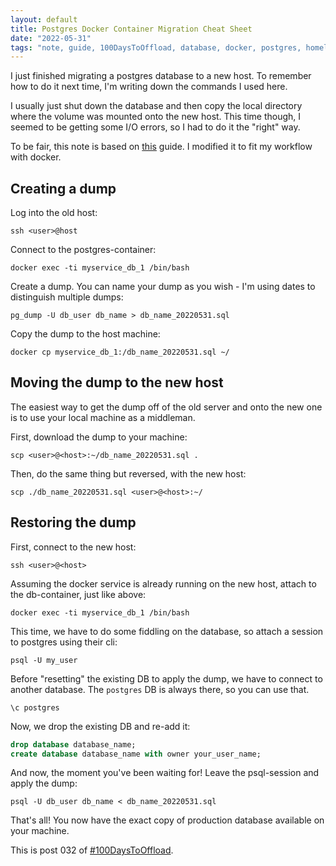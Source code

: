 ```yaml
---
layout: default
title: Postgres Docker Container Migration Cheat Sheet
date: "2022-05-31"
tags: "note, guide, 100DaysToOffload, database, docker, postgres, homelab, tech"
---
```


I just finished migrating a postgres database to a new host. To remember how to
do it next time, I'm writing down the commands I used here.

I usually just shut down the database and then copy the local directory where
the volume was mounted onto the new host. This time though, I seemed to be
getting some I/O errors, so I had to do it the "right" way.

To be fair, this note is based on
[this](https://www.netguru.com/blog/how-to-dump-and-restore-postgresql-database)
guide. I modified it to fit my workflow with docker.

## Creating a dump

Log into the old host:

```
ssh <user>@host
```

Connect to the postgres-container:

```
docker exec -ti myservice_db_1 /bin/bash
```

Create a dump. You can name your dump as you wish - I'm using dates to
distinguish multiple dumps:

```
pg_dump -U db_user db_name > db_name_20220531.sql
```

Copy the dump to the host machine:

```
docker cp myservice_db_1:/db_name_20220531.sql ~/
```

## Moving the dump to the new host

The easiest way to get the dump off of the old server and onto the new one is to
use your local machine as a middleman.

First, download the dump to your machine:

```
scp <user>@<host>:~/db_name_20220531.sql .
```

Then, do the same thing but reversed, with the new host:

```
scp ./db_name_20220531.sql <user>@<host>:~/
```

## Restoring the dump

First, connect to the new host:

```
ssh <user>@<host>
```

Assuming the docker service is already running on the new host, attach to the
db-container, just like above:

```
docker exec -ti myservice_db_1 /bin/bash
```

This time, we have to do some fiddling on the database, so attach a session to
postgres using their cli:

```
psql -U my_user
```

Before "resetting" the existing DB to apply the dump, we have to connect to
another database. The `postgres` DB is always there, so you can use that.

```
\c postgres
```

Now, we drop the existing DB and re-add it:

```sql
drop database database_name;
create database database_name with owner your_user_name;
```

And now, the moment you've been waiting for! Leave the psql-session and apply
the dump:

```
psql -U db_user db_name < db_name_20220531.sql
```

That's all! You now have the exact copy of production database available on your
machine.

This is post 032 of [#100DaysToOffload](https://100daystooffload.com/).
